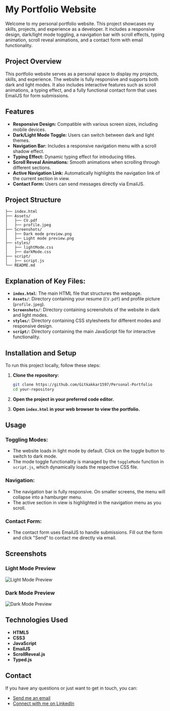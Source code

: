 # **My Portfolio Website**

Welcome to my personal portfolio website. This project showcases my skills, projects, and experience as a developer. It includes a responsive design, dark/light mode toggling, a navigation bar with scroll effects, typing animation, scroll reveal animations, and a contact form with email functionality.


## **Project Overview**
This portfolio website serves as a personal space to display my projects, skills, and experience. The website is fully responsive and supports both dark and light modes. It also includes interactive features such as scroll animations, a typing effect, and a fully functional contact form that uses EmailJS for form submissions.


## **Features**
- **Responsive Design:** Compatible with various screen sizes, including mobile devices.
- **Dark/Light Mode Toggle:** Users can switch between dark and light themes.
- **Navigation Bar:** Includes a responsive navigation menu with a scroll shadow effect.
- **Typing Effect:** Dynamic typing effect for introducing titles.
- **Scroll Reveal Animations:** Smooth animations when scrolling through different sections.
- **Active Navigation Link:** Automatically highlights the navigation link of the current section in view.
- **Contact Form:** Users can send messages directly via EmailJS.

  
## **Project Structure**

```arduino
├── index.html
├── Assets/
│   ├── CV.pdf
│   ├── profile.jpeg
├── Screenshots/
│   ├── Dark mode preview.png
│   ├── Light mode preview.png
├── styles/
│   ├── lightMode.css
│   ├── darkMode.css
├── script/
│   ├── script.js
└── README.md
```


## **Explanation of Key Files:**
- **`index.html`**: The main HTML file that structures the webpage.
- **`Assets/`**: Directory containing your resume (`CV.pdf`) and profile picture (`profile.jpeg`).
- **`Screenshots/`**: Directory containing screenshots of the website in dark and light modes.
- **`styles/`**: Directory containing CSS stylesheets for different modes and responsive design.
- **`script/`**: Directory containing the main JavaScript file for interactive functionality.


## **Installation and Setup**
To run this project locally, follow these steps:

1. **Clone the repository:**
    ```bash
    git clone https://github.com/Gitkakkar1597/Personal-Portfolio
    cd your-repository
    ```

2. **Open the project in your preferred code editor.**

3. **Open `index.html` in your web browser to view the portfolio.**


## **Usage**
### **Toggling Modes:**
- The website loads in light mode by default. Click on the toggle button to switch to dark mode.
- The mode toggle functionality is managed by the `toggleMode` function in `script.js`, which dynamically loads the respective CSS file.

### **Navigation:**
- The navigation bar is fully responsive. On smaller screens, the menu will collapse into a hamburger menu.
- The active section in view is highlighted in the navigation menu as you scroll.

### **Contact Form:**
- The contact form uses EmailJS to handle submissions. Fill out the form and click "Send" to contact me directly via email.


## **Screenshots**

### **Light Mode Preview**
![Light Mode Preview](Screenshots/Light%20mode%20preview.png)

### **Dark Mode Preview**
![Dark Mode Preview](Screenshots/Dark%20mode%20preview.png)


## **Technologies Used**
- **HTML5**
- **CSS3**
- **JavaScript**
- **EmailJS**
- **ScrollReveal.js**
- **Typed.js**


## Contact

If you have any questions or just want to get in touch, you can:

- [Send me an email](mailto:siddharthkakkar1414@gmail.com)
- [Connect with me on LinkedIn](https://www.linkedin.com/in/siddharth-kakkar/)
